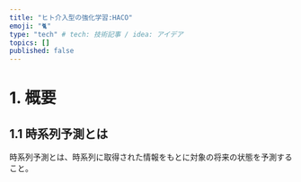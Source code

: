 ```yaml
---
title: "ヒト介入型の強化学習:HACO"
emoji: "🐈"
type: "tech" # tech: 技術記事 / idea: アイデア
topics: []
published: false
---
```

# 1. 概要
## 1.1 時系列予測とは
 時系列予測とは、時系列に取得された情報をもとに対象の将来の状態を予測すること。
